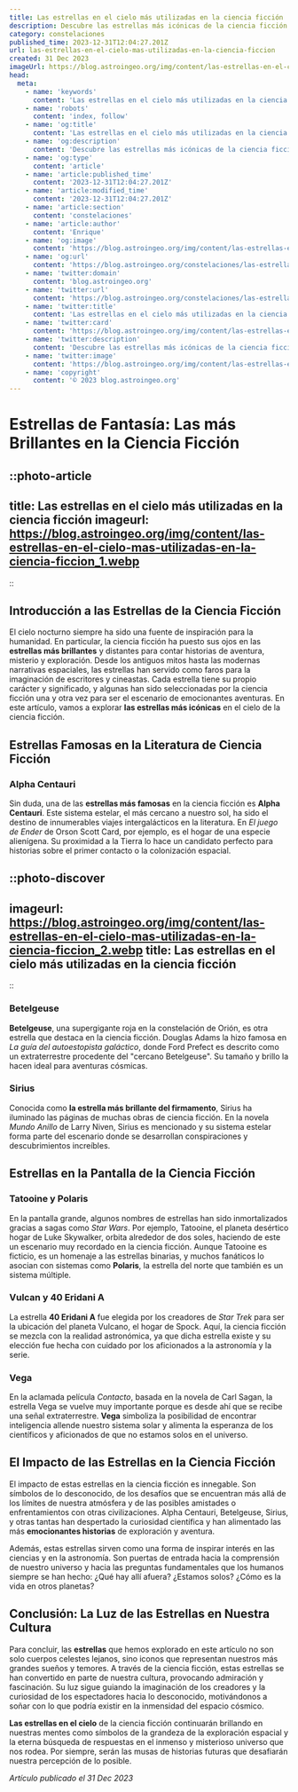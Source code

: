 ```yaml
---
title: Las estrellas en el cielo más utilizadas en la ciencia ficción
description: Descubre las estrellas más icónicas de la ciencia ficción y su influencia en el género, desde la brillante Alfa Centauri hasta la mítica Betelgeuse.
category: constelaciones
published_time: 2023-12-31T12:04:27.201Z
url: las-estrellas-en-el-cielo-mas-utilizadas-en-la-ciencia-ficcion
created: 31 Dec 2023
imageUrl: https://blog.astroingeo.org/img/content/las-estrellas-en-el-cielo-mas-utilizadas-en-la-ciencia-ficcion_1.webp
head:
  meta:
    - name: 'keywords'
      content: 'Las estrellas en el cielo más utilizadas en la ciencia ficción'
    - name: 'robots'
      content: 'index, follow'
    - name: 'og:title'
      content: 'Las estrellas en el cielo más utilizadas en la ciencia ficción'
    - name: 'og:description'
      content: 'Descubre las estrellas más icónicas de la ciencia ficción y su influencia en el género, desde la brillante Alfa Centauri hasta la mítica Betelgeuse.'
    - name: 'og:type'
      content: 'article'
    - name: 'article:published_time'
      content: '2023-12-31T12:04:27.201Z'
    - name: 'article:modified_time'
      content: '2023-12-31T12:04:27.201Z'
    - name: 'article:section'
      content: 'constelaciones'
    - name: 'article:author'
      content: 'Enrique'
    - name: 'og:image'
      content: 'https://blog.astroingeo.org/img/content/las-estrellas-en-el-cielo-mas-utilizadas-en-la-ciencia-ficcion_1.webp'
    - name: 'og:url'
      content: 'https://blog.astroingeo.org/constelaciones/las-estrellas-en-el-cielo-mas-utilizadas-en-la-ciencia-ficcion'
    - name: 'twitter:domain'
      content: 'blog.astroingeo.org'
    - name: 'twitter:url'
      content: 'https://blog.astroingeo.org/constelaciones/las-estrellas-en-el-cielo-mas-utilizadas-en-la-ciencia-ficcion'
    - name: 'twitter:title'
      content: 'Las estrellas en el cielo más utilizadas en la ciencia ficción'
    - name: 'twitter:card'
      content: 'https://blog.astroingeo.org/img/content/las-estrellas-en-el-cielo-mas-utilizadas-en-la-ciencia-ficcion_1.webp'
    - name: 'twitter:description'
      content: 'Descubre las estrellas más icónicas de la ciencia ficción y su influencia en el género, desde la brillante Alfa Centauri hasta la mítica Betelgeuse.'
    - name: 'twitter:image'
      content: 'https://blog.astroingeo.org/img/content/las-estrellas-en-el-cielo-mas-utilizadas-en-la-ciencia-ficcion_1.webp'
    - name: 'copyright'
      content: '© 2023 blog.astroingeo.org'
---
```

# Estrellas de Fantasía: Las más Brillantes en la Ciencia Ficción

::photo-article
---
title: Las estrellas en el cielo más utilizadas en la ciencia ficción
imageurl: https://blog.astroingeo.org/img/content/las-estrellas-en-el-cielo-mas-utilizadas-en-la-ciencia-ficcion_1.webp
---
::

## Introducción a las Estrellas de la Ciencia Ficción

El cielo nocturno siempre ha sido una fuente de inspiración para la humanidad. En particular, la ciencia ficción ha puesto sus ojos en las **estrellas más brillantes** y distantes para contar historias de aventura, misterio y exploración. Desde los antiguos mitos hasta las modernas narrativas espaciales, las estrellas han servido como faros para la imaginación de escritores y cineastas. Cada estrella tiene su propio carácter y significado, y algunas han sido seleccionadas por la ciencia ficción una y otra vez para ser el escenario de emocionantes aventuras. En este artículo, vamos a explorar **las estrellas más icónicas** en el cielo de la ciencia ficción.

## Estrellas Famosas en la Literatura de Ciencia Ficción

### Alpha Centauri

Sin duda, una de las **estrellas más famosas** en la ciencia ficción es **Alpha Centauri**. Este sistema estelar, el más cercano a nuestro sol, ha sido el destino de innumerables viajes intergalácticos en la literatura. En *El juego de Ender* de Orson Scott Card, por ejemplo, es el hogar de una especie alienígena. Su proximidad a la Tierra lo hace un candidato perfecto para historias sobre el primer contacto o la colonización espacial.


::photo-discover
---
imageurl: https://blog.astroingeo.org/img/content/las-estrellas-en-el-cielo-mas-utilizadas-en-la-ciencia-ficcion_2.webp
title: Las estrellas en el cielo más utilizadas en la ciencia ficción
---
::

### Betelgeuse 

**Betelgeuse**, una supergigante roja en la constelación de Orión, es otra estrella que destaca en la ciencia ficción. Douglas Adams la hizo famosa en *La guía del autoestopista galáctico*, donde Ford Prefect es descrito como un extraterrestre procedente del "cercano Betelgeuse". Su tamaño y brillo la hacen ideal para aventuras cósmicas.

### Sirius

Conocida como **la estrella más brillante del firmamento**, Sirius ha iluminado las páginas de muchas obras de ciencia ficción. En la novela *Mundo Anillo* de Larry Niven, Sirius es mencionado y su sistema estelar forma parte del escenario donde se desarrollan conspiraciones y descubrimientos increíbles.

## Estrellas en la Pantalla de la Ciencia Ficción

### Tatooine y Polaris

En la pantalla grande, algunos nombres de estrellas han sido inmortalizados gracias a sagas como *Star Wars*. Por ejemplo, Tatooine, el planeta desértico hogar de Luke Skywalker, orbita alrededor de dos soles, haciendo de este un escenario muy recordado en la ciencia ficción. Aunque Tatooine es ficticio, es un homenaje a las estrellas binarias, y muchos fanáticos lo asocian con sistemas como **Polaris**, la estrella del norte que también es un sistema múltiple.

### Vulcan y 40 Eridani A

La estrella **40 Eridani A** fue elegida por los creadores de *Star Trek* para ser la ubicación del planeta Vulcano, el hogar de Spock. Aquí, la ciencia ficción se mezcla con la realidad astronómica, ya que dicha estrella existe y su elección fue hecha con cuidado por los aficionados a la astronomía y la serie.

### Vega

En la aclamada película *Contacto*, basada en la novela de Carl Sagan, la estrella Vega se vuelve muy importante porque es desde ahí que se recibe una señal extraterrestre. **Vega** simboliza la posibilidad de encontrar inteligencia allende nuestro sistema solar y alimenta la esperanza de los científicos y aficionados de que no estamos solos en el universo.

## El Impacto de las Estrellas en la Ciencia Ficción

El impacto de estas estrellas en la ciencia ficción es innegable. Son símbolos de lo desconocido, de los desafíos que se encuentran más allá de los límites de nuestra atmósfera y de las posibles amistades o enfrentamientos con otras civilizaciones. Alpha Centauri, Betelgeuse, Sirius, y otras tantas han despertado la curiosidad científica y han alimentado las más **emocionantes historias** de exploración y aventura.

Además, estas estrellas sirven como una forma de inspirar interés en las ciencias y en la astronomía. Son puertas de entrada hacia la comprensión de nuestro universo y hacia las preguntas fundamentales que los humanos siempre se han hecho: ¿Qué hay allí afuera? ¿Estamos solos? ¿Cómo es la vida en otros planetas?

## Conclusión: La Luz de las Estrellas en Nuestra Cultura

Para concluir, las **estrellas** que hemos explorado en este artículo no son solo cuerpos celestes lejanos, sino iconos que representan nuestros más grandes sueños y temores. A través de la ciencia ficción, estas estrellas se han convertido en parte de nuestra cultura, provocando admiración y fascinación. Su luz sigue guiando la imaginación de los creadores y la curiosidad de los espectadores hacia lo desconocido, motivándonos a soñar con lo que podría existir en la inmensidad del espacio cósmico.

**Las estrellas en el cielo** de la ciencia ficción continuarán brillando en nuestras mentes como símbolos de la grandeza de la exploración espacial y la eterna búsqueda de respuestas en el inmenso y misterioso universo que nos rodea. Por siempre, serán las musas de historias futuras que desafiarán nuestra percepción de lo posible.

_Artículo publicado el 31 Dec 2023_